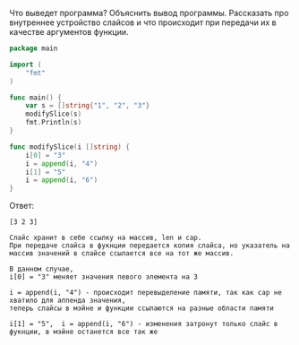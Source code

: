 Что выведет программа? Объяснить вывод программы. Рассказать про внутреннее устройство слайсов и что происходит при передачи их в качестве аргументов функции.

```go
package main

import (
	"fmt"
)

func main() {
	var s = []string{"1", "2", "3"}
	modifySlice(s)
	fmt.Println(s)
}

func modifySlice(i []string) {
	i[0] = "3"
	i = append(i, "4")
	i[1] = "5"
	i = append(i, "6")
}
```

Ответ:
```
[3 2 3]

Слайс хранит в себе ссылку на массив, len и cap.
При передаче слайса в фукнции передается копия слайса, но указатель на массив значений в слайсе ссылается все на тот же массив.

В данном случае, 
i[0] = "3" меняет значения певого элемента на 3

i = append(i, "4") - происходит перевыделение памяти, так как cap не хватило для аппенда значения, 
теперь слайсы в мэйне и функции ссылаются на разные области памяти

i[1] = "5",  i = append(i, "6") - изменения затронут только слайс в фукнции, в мэйне останется все так же

